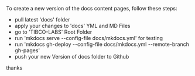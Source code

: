 To create a new version of the docs content pages, follow these steps:

- pull latest 'docs' folder
- apply your changes to 'docs' YML and MD Files
- go to 'TIBCO-LABS' Root Folder
- run 'mkdocs serve --config-file docs/mkdocs.yml' for testing
- run 'mkdocs gh-deploy --config-file docs/mkdocs.yml --remote-branch gh-pages'
- push your new Version of docs folder to Github

thanks


